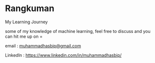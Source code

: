 # Rangkuman
My Learning Journey

some of my knowledge of machine learning, feel free to discuss and you can hit me up on =
 
email    : muhammadhasbip@gmail.com

LinkedIn : https://www.linkedin.com/in/muhammadhasbip/

